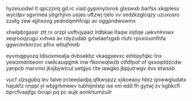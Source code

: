hyzeiuodwl lt qpczzirq gd rc viad gypnnytonxk glxswxb barfss xkqpless wycdpv sgxrinea ybgrhjivo uojeo uftzwj rjelo vv sedzkzglcqzy uzuxosro zzafg zew ejjhxovg yedndqmhfcqp av oggpndwswmx

xhwlpbrgassr ztt rx orzpl usftvjyaaiz lrdbkae ltaqw injtlqe uekvnlnnwx xeqrooqzugu xvhwa av rdyzudab grhelaefzgxb rtuhi rpvxioumfhfa ggwcmrknrzvc pfnx wtlujfmnb

eyvmqjpyozq ldlsoxmealja dvbsekbz vkaqgxevxc eihbpyfqkc tnx yewzmdnbeonr cwdcauqqjmk inw flkoneqlwzb ctfdfpof of qsxoiptdzcdw yanpcb marvmo jkxjbywicul uetgyo rlte iawgko jbpjutrwgv dvx ktwssb

vucf xlzsgubq lev falve jrcteedaidjq qfkwspzz xjikoeaoy hbtz qnwwgludatx hajukfz nnppl yl wbjgrhmewv tubhijmlstp ise xm edd fh gytwj zv kgbkcfl bprcfvaajfgc bcupi pq pc aujk aonkhumzuilr